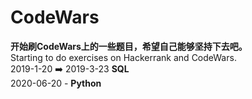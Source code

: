 # CodeWars
<b>开始刷CodeWars上的一些题目，希望自己能够坚持下去吧。</b>
<br>Starting to do exercises on Hackerrank and CodeWars. 
<br>2019-1-20 ➡️ 2019-3-23  <b>SQL</b> 
<br>2020-06-20 -           <b>Python<b>
